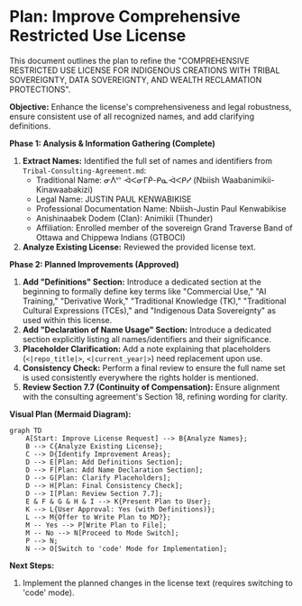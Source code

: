 # Plan: Improve Comprehensive Restricted Use License

This document outlines the plan to refine the "COMPREHENSIVE RESTRICTED USE LICENSE FOR INDIGENOUS CREATIONS WITH TRIBAL SOVEREIGNTY, DATA SOVEREIGNTY, AND WEALTH RECLAMATION PROTECTIONS".

**Objective:** Enhance the license's comprehensiveness and legal robustness, ensure consistent use of all recognized names, and add clarifying definitions.

**Phase 1: Analysis & Information Gathering (Complete)**

1.  **Extract Names:** Identified the full set of names and identifiers from `Tribal-Consulting-Agreement.md`:
    *   Traditional Name: ᓂᐲᔥ ᐙᐸᓂᒥᑮ-ᑭᓇᐙᐸᑭᓯ (Nbiish Waabanimikii-Kinawaabakizi)
    *   Legal Name: JUSTIN PAUL KENWABIKISE
    *   Professional Documentation Name: Nbiish-Justin Paul Kenwabikise
    *   Anishinaabek Dodem (Clan): Animikii (Thunder)
    *   Affiliation: Enrolled member of the sovereign Grand Traverse Band of Ottawa and Chippewa Indians (GTBOCI)
2.  **Analyze Existing License:** Reviewed the provided license text.

**Phase 2: Planned Improvements (Approved)**

1.  **Add "Definitions" Section:** Introduce a dedicated section at the beginning to formally define key terms like "Commercial Use," "AI Training," "Derivative Work," "Traditional Knowledge (TK)," "Traditional Cultural Expressions (TCEs)," and "Indigenous Data Sovereignty" as used within this license.
2.  **Add "Declaration of Name Usage" Section:** Introduce a dedicated section explicitly listing all names/identifiers and their significance.
3.  **Placeholder Clarification:** Add a note explaining that placeholders (`<|repo_title|>`, `<|current_year|>`) need replacement upon use.
4.  **Consistency Check:** Perform a final review to ensure the full name set is used consistently everywhere the rights holder is mentioned.
5.  **Review Section 7.7 (Continuity of Compensation):** Ensure alignment with the consulting agreement's Section 18, refining wording for clarity.

**Visual Plan (Mermaid Diagram):**

```mermaid
graph TD
    A[Start: Improve License Request] --> B{Analyze Names};
    B --> C{Analyze Existing License};
    C --> D{Identify Improvement Areas};
    D --> E[Plan: Add Definitions Section];
    D --> F[Plan: Add Name Declaration Section];
    D --> G[Plan: Clarify Placeholders];
    D --> H[Plan: Final Consistency Check];
    D --> I[Plan: Review Section 7.7];
    E & F & G & H & I --> K{Present Plan to User};
    K --> L{User Approval: Yes (with Definitions)};
    L --> M{Offer to Write Plan to MD?};
    M -- Yes --> P[Write Plan to File];
    M -- No --> N[Proceed to Mode Switch];
    P --> N;
    N --> O[Switch to 'code' Mode for Implementation];
```

**Next Steps:**

1.  Implement the planned changes in the license text (requires switching to 'code' mode).